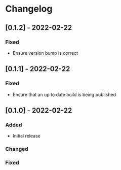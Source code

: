# Changelog

## [0.1.2] - 2022-02-22

### Fixed

- Ensure version bump is correct

## [0.1.1] - 2022-02-22

### Fixed

- Ensure that an up to date build is being published

## [0.1.0] - 2022-02-22

### Added

- Initial release

### Changed

### Fixed
